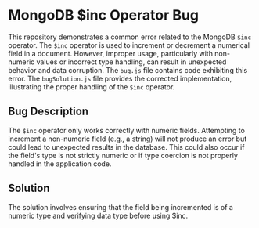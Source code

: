 # MongoDB $inc Operator Bug
This repository demonstrates a common error related to the MongoDB `$inc` operator. The `$inc` operator is used to increment or decrement a numerical field in a document.  However, improper usage, particularly with non-numeric values or incorrect type handling, can result in unexpected behavior and data corruption.
The `bug.js` file contains code exhibiting this error. The `bugSolution.js` file provides the corrected implementation, illustrating the proper handling of the `$inc` operator.
## Bug Description
The `$inc` operator only works correctly with numeric fields.  Attempting to increment a non-numeric field (e.g., a string) will not produce an error but could lead to unexpected results in the database. This could also occur if the field's type is not strictly numeric or if type coercion is not properly handled in the application code.
## Solution
The solution involves ensuring that the field being incremented is of a numeric type and verifying data type before using $inc.